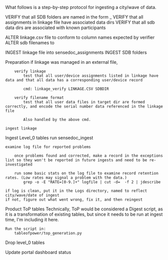 What follows is a step-by-step protocol for ingesting a city/wave of data.

VERIFY that all SDB folders are named in the form <IID>_<deviceid>
VERIFY that all assignments in linkage file have associated data dirs
VERIFY that all sdb data dirs are associated with known participants

ALTER linkage.csv file to conform to column names expected by verifier
ALTER sdb filenames to 

INGEST linkage file into sensedoc_assignments
INGEST SDB folders

Preparation
    if linkage was managed in an external file,
        
        verify linkage 
            test that all user/device assignments listed in linkage have data and that all data has a corresponding user/device record

            cmd: linkage_verify LINKAGE.CSV SDBDIR

        verify filename format 
            test that all user data files in target dir are formed correctly, and encode the serial number data referenced in the linkage file

            Also handled by the above cmd.

    ingest linkage


Ingest Level_0 tables
    run sensedoc_ingest

    examine log file for reported problems

        once problems found and corrected, make a record in the exceptions list so they won't be reported in future ingests and need to be re-investigated

        run some basic stats on the log file to examine record retention rates. (Low rates may signal a problem with the data.)
            grep -o -E "RATE=[0-9.]+" logfile | cut -d=  -f 2 | jdescribe

    if log is clean, put it in the Logs directory, named to reflect city/wave/date of ingest
    if not, figure out what went wrong, fix it, and then reingest


Product ToP tables
    Technically, ToP would be considered a Digest script, as it is a transformation of existing tables, but since it needs to be run at ingest time, I'm including it here.

    Run the script in:
        tableofpower/top_generation.py

Drop level_0 tables

Update portal dashboard status

